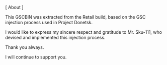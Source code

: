 [ About ]

This GSCBIN was extracted from the Retail build, based on the GSC injection process used in Project Donetsk.

I would like to express my sincere respect and gratitude to Mr. Sku-111, who devised and implemented this injection process.

Thank you always.

I will continue to support you.
